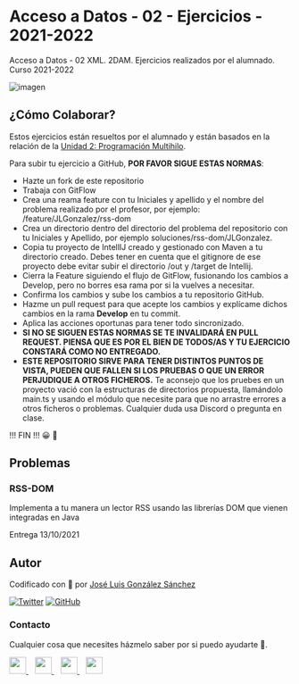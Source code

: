 # Acceso a Datos - 02 - Ejercicios - 2021-2022
Acceso a Datos - 02 XML. 2DAM. Ejercicios realizados por el alumnado. Curso 2021-2022


![imagen](https://antarestrade.world/wp-content/uploads/2020/08/Blockcain-Seo.png)

## ¿Cómo Colaborar?
Estos ejercicios están resueltos por el alumnado y están basados en la relación de la [Unidad 2: Programación Multihilo](https://github.com/joseluisgs/ProgServiciosProcesos-02-2021-2022).

Para subir tu ejercicio a GitHub, **POR FAVOR SIGUE ESTAS NORMAS**:

- Hazte un fork de este repositorio
- Trabaja con GitFlow
- Crea una reama feature con tu Iniciales y apellido y el nombre del problema realizado por el profesor, por ejemplo: /feature/JLGonzalez/rss-dom
- Crea un directorio dentro del directorio del problema del repositorio con tu Iniciales y Apellido, por ejemplo soluciones/rss-dom/JLGonzalez. 
- Copia tu proyecto de IntellIJ creado y gestionado con Maven a tu directorio creado. Debes tener en cuenta que el gitignore de ese proyecto debe evitar subir el directorio /out y /target de Intellij.
- Cierra la Feature siguiendo el flujo de GitFlow, fusionando los cambios a Develop, pero no borres esa rama por si la vuelves a necesitar.
- Confirma los cambios y sube los cambios a tu repositorio GitHub.
- Hazme un pull request para que acepte los cambios y explícame dichos cambios en la rama **Develop** en tu commit.
- Aplica las acciones oportunas para tener todo sincronizado.
- **SI NO SE SIGUEN ESTAS NORMAS SE TE INVALIDARÁ EN PULL REQUEST. PIENSA QUE ES POR EL BIEN DE TODOS/AS Y TU EJERCICIO CONSTARÁ COMO NO ENTREGADO.**
- **ESTE REPOSITORIO SIRVE PARA TENER DISTINTOS PUNTOS DE VISTA, PUEDEN QUE FALLEN SI LOS PRUEBAS O QUE UN ERROR PERJUDIQUE A OTROS FICHEROS.** Te aconsejo que los pruebes en un proyecto vació con la estructuras de directorios propuesta, llamándolo main.ts y usando el módulo que necesite para que no arrastre errores a otros ficheros o problemas. Cualquier duda usa Discord o pregunta en clase.

!!! FIN !!! 😀 🤝

## Problemas

### RSS-DOM
Implementa a tu manera un lector RSS usando las librerías DOM que vienen integradas en Java

Entrega 13/10/2021


## Autor

Codificado con :sparkling_heart: por [José Luis González Sánchez](https://twitter.com/joseluisgonsan)

[![Twitter](https://img.shields.io/twitter/follow/joseluisgonsan?style=social)](https://twitter.com/joseluisgonsan)
[![GitHub](https://img.shields.io/github/followers/joseluisgs?style=social)](https://github.com/joseluisgs)

### Contacto
<p>
  Cualquier cosa que necesites házmelo saber por si puedo ayudarte 💬.
</p>
<p>
    <a href="https://twitter.com/joseluisgonsan" target="_blank">
        <img src="https://i.imgur.com/U4Uiaef.png" 
    height="30">
    </a> &nbsp;&nbsp;
    <a href="https://github.com/joseluisgs" target="_blank">
        <img src="https://cdn.iconscout.com/icon/free/png-256/github-153-675523.png" 
    height="30">
    </a> &nbsp;&nbsp;
    <a href="https://www.linkedin.com/in/joseluisgonsan" target="_blank">
        <img src="https://upload.wikimedia.org/wikipedia/commons/thumb/c/ca/LinkedIn_logo_initials.png/768px-LinkedIn_logo_initials.png" 
    height="30">
    </a>  &nbsp;&nbsp;
    <a href="https://joseluisgs.github.io/" target="_blank">
        <img src="https://joseluisgs.github.io/favicon.png" 
    height="30">
    </a>
</p>
